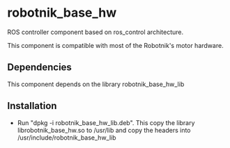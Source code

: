 # robotnik_base_hw

ROS controller component based on ros_control architecture. 

This component is compatible with most of the Robotnik's motor hardware.

## Dependencies

This component depends on the library robotnik_base_hw_lib

## Installation

* Run "dpkg -i robotnik_base_hw_lib.deb". This copy the library librobotnik_base_hw.so to /usr/lib and copy the headers into /usr/include/robotnik_base_hw_lib


